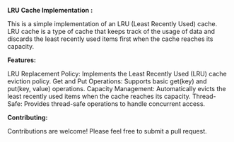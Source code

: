 ****LRU Cache Implementation :****

This is a simple implementation of an LRU (Least Recently Used) cache. LRU cache is a type of cache that keeps track of the usage of data and discards the least recently used items first when the cache reaches its capacity.

****Features:****

LRU Replacement Policy: Implements the Least Recently Used (LRU) cache eviction policy.
Get and Put Operations: Supports basic get(key) and put(key, value) operations.
Capacity Management: Automatically evicts the least recently used items when the cache reaches its capacity.
Thread-Safe: Provides thread-safe operations to handle concurrent access.

****Contributing:****

Contributions are welcome! Please feel free to submit a pull request.

